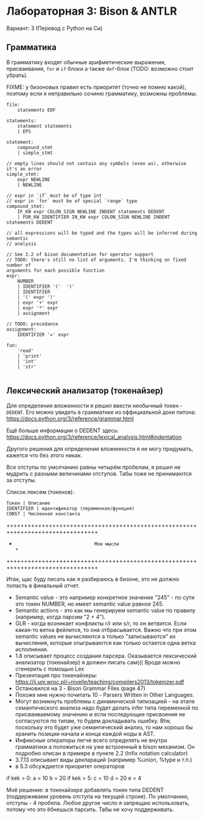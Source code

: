 # Лабораторная 3: Bison & ANTLR
Вариант: 3 (Перевод с Python на Си)

## Грамматика
В грамматику входят обычные арифметические выражения, присваивания, `for` и `if`
блоки а также `def`-блок (TODO: возможно стоит убрать).


FIXME: у бизоновых правил есть приоритет (точно не помню какой), поэтому если я
неправильно сочиню грамматику, возможны проблемы.
```
file:
    statements EOF

statements:
    statement statements
    | EPS

statement:
    compound_stmt
    | simple_stmt

// empty lines should not contain any symbols (even ws), otherwise it's an error
simple_stmt:
    expr NEWLINE
    | NEWLINE

// expr in `if` must be of type int
// expr in `for` must be of special `range` type
compound_stmt:
    IF_KW expr COLON_SIGN NEWLINE INDENT statements DEDENT
    | FOR_KW IDENTIFIER IN_KW expr COLON_SIGN NEWLINE INDENT statements DEDENT

// all expressions will be typed and the types will be inferred during semantic
// analysis

// See 2.2 of bison documentation for operator support
// TODO: there's still no list of arguments. I'm thinking on fixed number of
arguments for each possible function
expr:
    NUMBER
    | IDENTIFIER '('  ')'
    | IDENTIFIER
    | '(' expr ')'
    | expr '+' expr
    | expr '*' expr
    | assignment

// TODO: precedance
assignment:
    IDENTIFIER '=' expr

fun:
    'read'
    | 'print'
    | 'int'
    | 'str'


```


## Лексический анализатор (токенайзер)
Для определения вложенности я решил ввести необычный токен - `DEDENT`. Его можно
увидеть в грамматике из оффициальной доки питона: https://docs.python.org/3/reference/grammar.html

Ещё больше информации о DEDENT здесь: https://docs.python.org/3/reference/lexical_analysis.html#indentation

Другого решения для определения вложенности я не могу придумать, кажется что без
этого никак.

Все отступы по умолчанию равны четырём пробелам, я решил не мудрить с разными
величинами отступов. Табы тоже не принимаются за отступы.

Список лексем (токенов):
```
Токен | Описание
IDENTIFIER | идентификатор (переменная/функция)
CONST | Численная константа

```


++++++++++++++++++++++++++++++++++++++++++++++++++++++++++++++++++++++++++++++++
+                                  Мои мысли                                   +
++++++++++++++++++++++++++++++++++++++++++++++++++++++++++++++++++++++++++++++++

Итак, щас буду писать как я разбираюсь в бизоне, это не должно попасть в
финальный отчет.
- Semantic value - это например конкретное значение "245" - по сути это токен
  NUMBER, но имеет semantic value равное 245.
- Semantic actions - это как мы генерируем semantic value по правилу (например,
  когда парсим "2 + 4").
- GLR - когда возникает конфликты r/r или s/r, то он ветвится. Если какая-то
  ветка фейлится, то она отбрасывается. Важно что при этом semantic values не
  вычисляются а только "записываются" их вычисления, которые отыгрываются как
  только остается одна ветка исполнения.
- 1.8 описывает процесс создания парсера. Оказывается лексический анализатор
  (токенайзер) я должен писать сам((( Вроде можно сгенерить с помощью Lex
- Презентация про токенайзеры: https://ii.uni.wroc.pl/~nivelle/teaching/compilers2013/tokenizer.pdf
- Остановился на 3 - Bison Grammar Files (page 47)
- Похоже мне нужно почитать 10 - Parsers Written in Other Languages.
- Могут возникнуть проблемы с динамической типизацией - на этапе семантического
  анализа надо будет делать infer типа переменной по присваиваемому значению и
  если последующие присвоения не согласуются по типам, то будем докладывать
  ошибку. Btw, поскольку это будет уже семантический анализ, то нам хорошо бы
  хранить позиции начала и конца каждой ноды в AST.
- Инфиксные операторы легче всего определять не внутри грамматики а положиться
  на уже встроенный в bison механизм. Он подробно описан в примере в пункте
  2.2 (Infix notation calculator)
- 3.7.13 описывает виды деклараций (например %union, %type и т.п.)
- в 5.3 обсуждается приоритет операторов

if kek > 0:
    a = 10
    b = 20
    if kek > 5:
        c = 10
        d = 20
    e = 4

Моё решение: в токенайзере добавлять токен типа DEDENT (поддерживаем уровень
отступа на текущей строке). По умолчанию, отступы - 4 пробела. Любое другое
число я запрещаю использовать, потому что это ёбнешься парсить. Табы не хочу
поддерживать.

